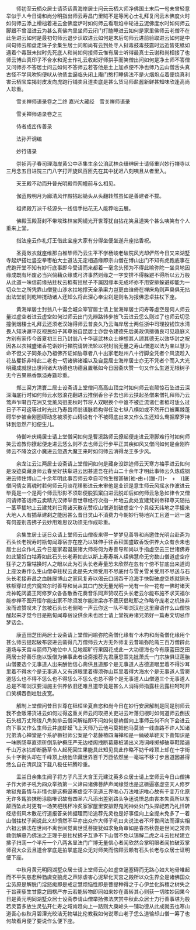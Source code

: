 <!-- { "loadSidebar": true } -->
　　师初至云栖众居士请茶话黄海岸居士问云云栖大师净佛国土末后一句未曾轻意举似于人今日请和尚分明指出师云寿昌门里贼不是等闲心士礼拜复问云木佛度火时如何师云添上榾柮着进云金佛度炉时如何师云看取焰中轮进云泥佛度水时如何师云脚跟不曾湿进云为甚么真佛内里坐师云闭门打瞌睡进云如何是家里佛师云老僧不在此坐进云如何是最初句师云退步识取进云如何是末后句师云进前验取进云如何是中间句师云和盘走珠子余集生居士问和尚有云到处寻人挝毒鼓毒鼓震时远近皆死秪如遇着个毒鼓未挝时先死底人和尚如何接师云惟有居士听得最真士云谢和尚相接了也师云博山真印子不合水和泥士作礼云收起好师拱手而笑僧出问如何是净土师不答僧又问师亦不答居士问云如何不答师云若答他是土上加点便不净也师乃云山僧舌头真古怪不学风吹狗便吠从他债主逼临头闭上庵门憨打睡佛法不是火烟炮点着便烧真利害云栖宝库揭封皮发向虎跑行铺卖且道卖底是甚么货马师盐酱新鲜甚知味欣逢高尚人珍重。

　　雪关禅师语录卷之二终
嘉兴大藏经　雪关禅师语录


　　雪关禅师语录卷之三

　　侍者成峦传善录

　　法孙开诇编

　　妙行语录

　　崇祯丙子春司理海岸黄公中丞集生余公洎武林众缙绅居士请师重兴妙行禅寺以三月念五日进院三门八字打开旋风百匝先在其中犹迟八刻咦且从者里入。

　　天王殿不动而升普光明殿帝网幢前与么相见。

　　伽蓝殿明月为廊清风作殿拈起锄头从头翻转然虽如是善建者不拔。

　　祖师殿万派千枝源头一线信手拈花无人能荐咄云展。

　　佛殿玉殿苔封不带埃珠林宝网镜光开世尊犹自拈花笑且道笑个甚么咦笑有个人重来上堂。

　　指法座云作礼灯王借此宝座大家有分得坐便坐遂升座拈香祝。

　　圣竟敛衣就座维那白椎毕师乃云生平不学杨岐老破院风光却俨然今日又来湖墅寺起炉搭灶竖空拳枣柏大士道法无定相遇缘即宗山僧在博山出门不知有虎跑底事在虎跑开堂不知有妙行底事即今受请而来都着一毫念头预为不得此喻弥陀一坐具地因缘成既有坏废必当兴倘藉众缘或可济事然则缘之一字安排不得躲避不得所以云万般从此道一味信前缘拈拄杖云秪有拄杖子不属因缘本无成坏亦不用安排躲避却能为一切众生之所凭靠山僧登山涉水拄地撑天全承渠力岂更由谁倚在禅床角则声臭俱无拈出法堂前则乾坤搅动诸人还知么将此深心奉尘刹是则名为报佛恩卓拄杖下座。

　　黄海岸居士封翁八十诞会城众宰官居士请上堂海岸居士问寿等虚空是何人师云量过虚空者进云虚空如何过师云出门先辨路转步按飞云进云恁么则过了也师云切忌撞倒烟楼士礼拜云还须老汉始得师云普良久乃云海岸居士两任浙中司理投钱饮水清畏人知决谳平反视民如子其尊翁自昆居士亦尝令建德先后美政俱擅循良可见趋庭义方别有家传今首夏初三日乃封翁八十华诞武林众士绅想其人颂其德无以效华封之祝因各以衣裓盛诸香花诣妙行禅院请转法轮以祝封翁无量之寿山僧道以法为亲以慧为命不但父子同条亦乃祖佛齐证如胁尊者八十出家老赵州八十行脚全凭者个风流趁入花丛矍铄非特此二老也一切诸佛诸祖以及自昆居士海岸居士亦无不凭者个而入大光明藏成就世出世间诸大功德也功德且置秪如今日因斋庆赞一句又作么生道无根树子无今古果熟香飘溢寿筵珍重。

　　郑三渠方清寰二居士设斋请上堂僧问高高山顶立时如何师云岩颠惊石坠进云深深海底行时如何师云水怒浪花翻进云推倒香台子去也师云扶起圣僧来僧礼拜师乃云莺声乍啭百花洲又觉薰风徂麦秋时节将人双眼换个中谁不被迁流诸仁者秪可恁么过日子不可这等过时光此乃寿昌师翁语脉若构得任汝七纵八横如或不然开口被栗棘蓬碍举步被金刚圈碍动念被须弥山碍设有个不被碍底出来又作么生还知么鸯掘摩罗持钵到忽然产妇便生儿。

　　侍御叶庆绳居士请上堂僧问如何是曹溪路师云撩起便走进云滑脚难行时如何师笑云谁教你撩起便走进云恁么则不去也师云行步平正其疾如风又僧问如何是金刚杵师云不降汝这小魔进云忽遇大魔王来时如何师云消得龙王多少风。

　　余龙江云江两居士设斋请上堂僧问如何是藏身没踪迹师云天寒方袖手进云如何是没迹莫藏身师云春至好扶犁进云因甚道吾在药山二十余年才明此事师云久炼成钢进云师住博山二十余年明此事否师云幸自可怜生搜甚破[袖-由+((臘-月)-　+　)]底僧问倩女离魂时若何师云月淡花移影进云未审他是业识是意生师云风摇水作波进云毕竟是一个是两个师云形影不须彰便脱狐窠臼进云脱却后如何师云急急如律令又僧问请师答话师云卖精光汉师举昔世尊经行次指一片地云此处宜建梵刹帝释尊天随拈一茎草插地上云建梵刹已竟诸天散花赞叹山僧道划破虚空个个具经天纬地之手撮来大地人人有插草建刹之能因甚么昔日灵山不消费力今朝妙行特地兴工且道一迟一速有何差别击拂子云妙用难思议功须无作成珍重。

　　余集生居士诞日众请上堂师云山僧夜来得一梦梦见善导和尚邀住光明台赴斋为石头长老祝寿时瓶匋闻尊宿亦在座乃以钵伸手往香积国盛取香饭供养大众有余未也居士出众作礼云今日是家君诞辰诸大师将何为寿善导和尚以手指虚空云三世诸佛寿如此黧奴白牯寿如此石头长老寿如此以斯上寿寿斯人续佛慧命无穷数山僧道虚空疗狂子之方黧牯换时人之眼以此为石头长老寿量恐未欣然在忽有个傍不甘底出来道訚上座汝寿作么生山僧卓拄杖云此是先大师受用不尽底付与雪关雪关受用不尽送与石头长老接寿昌之血脉展博山之家风复寿以偈云口阔吞干沧海手快裂破虚空炼就铜头铁额穿过虎穴魔宫尔时善导和尚从其口门放无量光明一光有一台一花有一佛时诸天龙神乾闼婆王阿修罗众各各散香花奏音乐同声赞叹石头长老云尔能布施不求天福尔能参禅不图开悟尔能出家不除须发尔能津梁亦不疲厌倡毗耶之作略夺庞老之机锋非汝而谁赞叹未了忽被石头长老倒喝一声云你这一队不唧浏汉在这里寱语作么山僧惊醒起来才觉今日是瓶匋闻尊宿设供余未也居士请上堂祝寿诸兄弟好一篇寿文切忌作梦话会。

　　康蓝田芝田两居士设斋请上堂僧问喻弥陀斋僧化缘有个木杓和尚斋僧化缘用个甚么师云提起破布袋进云斋得几万僧师云大方无外师复云昔喻弥陀斋三百万僧辟此道场与天宫斗丽师乃地位中人见地超旷行果因花成此一大功德海也今有康蓝田芝田两居士好善乐施以饭僧为佛事此者设斋报荐先君康思萱先妣萧氏一门宗族俱证莲胎山僧要选个无事道人出来酬他信心斋供且道那个是无事道人古德道眼里着不得沙耳里着不得水个是无事道人又有道眼里着得须弥山耳里着得大海水个是无事道人雪窦道恁么也不得不恁么也不得恁么不恁么也总不得个是无事道人山僧道三个无事道人总是不唧浏汉要消施主供养依旧还难且道毕竟是甚么人消得师指露柱云露柱呵呵开口笑横吞倒吐肚皮宽。

　　解制上堂僧问昔日世尊在秪桓坐夏自恣和尚今日在妙行安居解制是同是别师云我不会贩滞货进云如何过得这重关师云问取把关吏进云叶落归根时如何道师云倒拔石头根万丈玲珑八角势排云僧问解结即不问如何是衲僧向上事师云何不向下会进云向下事又作么生师云井底虾蟆飞上天师乃云他弓莫把他马莫骑一线直路不许人知诸兄弟清心禅堂是个系驴橛祖师公案是个葛藤椿四海禅和是一緉破草鞋天下善知识是一味断肠草直须斫倒系驴橛庄严无边楼阁拽断葛藤桩涌出义海词峰掷却破草鞋踏遍千山万水拈却断肠草令人起死回生果能具此知见具此作略不妨千峰顶上却在十字街头十字街头却在千峰顶上绕他华藏世界百千万匝依然坐一毫端不移寸步且道因甚得恁么自在清风饶下载八极任轩腾珍重。

　　盂兰日余集生闻子将方子凡王大含王元建沈英多众居士请上堂师云今日山僧拂子作大师子吼为四众举扬第一义谛曰诸佛菩萨声闻缘觉也是这橛逼塞虚空天人修罗地狱鬼畜情与非情也是这橛逼塞虚空不见道三界唯心万法唯识唯心故有千变万化原无许多觜脸抹粉涂脂唯识故有四圣六凡添出差别路头争迷说悟总由丧本失真所以东颠西坠此时更有一场笑杷残杯冷炙家家屋里安排野鬼闲神处处门头探祀若乃礼忏转经悲衔风木散花行道报答亲帏据理而论追荐先灵也是好事但向上全提未免多了一着山僧拄杖子闻说此义却愤然不平亦出众作大师子吼曰夫说法者不坏世间法而谭实相六祖云佛法在世间不离世间觉离世觅菩提犹如求兔角审如是春烝秋尝是世间之常典救倒解悬乃佛法之正理于是拄杖拂子互诤不下山僧不免以锡解二虎之斗云拄杖建立拂子扫荡一个半斤一个八两各显法门广博无量信心者闻欣然合掌明眼者闻拍破双掌师召大众云且道合掌底是拍掌底是众无对师笑而傍顾云赖有石头长老与众居士证明便下座。

　　中秋月黄元明同湖墅众居士请上堂师云心如虚空逼塞碍而无路心如大地骨堆起而不平失慈悲种驺虞变狼虎之声除虐害心泥犁化天宫之殿所以众生界全是诸佛国众尘劳原是解脱门淫怒痴即是戒定慧烦恼性即是菩提种得之于心伊兰化旃檀之树失之于旨蒺藜生甘露之园楞严亦云若能转物即同如来妙在善转其心则获一切胜妙因果今日是黄元明同湖墅众居士设斋恭请山僧举扬佛法庆赏中秋此众居士力行善事堪为般若灵苗多放生灵弘开仁寿之域肯趋向上一路则大庾岭头一铺功德从此成就去也寒山道吾心似秋月碧潭光皎洁无物堪比伦教我如何说寒山老子恁么道输却山僧一筹了也何故看月便了要说作么便下座。

